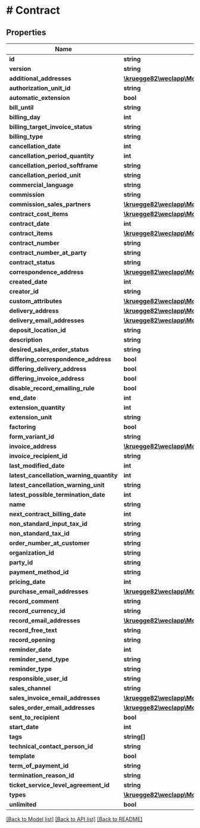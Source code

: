# # Contract

## Properties

Name | Type | Description | Notes
------------ | ------------- | ------------- | -------------
**id** | **string** |  | [optional]
**version** | **string** |  | [optional]
**additional_addresses** | [**\kruegge82\weclapp\Model\ContractAdditionalAddress[]**](ContractAdditionalAddress.md) |  | [optional]
**authorization_unit_id** | **string** |  | [optional]
**automatic_extension** | **bool** |  | [optional]
**bill_until** | **string** |  | [optional]
**billing_day** | **int** |  | [optional]
**billing_target_invoice_status** | **string** |  | [optional]
**billing_type** | **string** |  | [optional]
**cancellation_date** | **int** |  | [optional]
**cancellation_period_quantity** | **int** |  | [optional]
**cancellation_period_softframe** | **string** |  | [optional]
**cancellation_period_unit** | **string** |  | [optional]
**commercial_language** | **string** |  | [optional]
**commission** | **string** |  | [optional]
**commission_sales_partners** | [**\kruegge82\weclapp\Model\CommissionSalesPartner[]**](CommissionSalesPartner.md) |  | [optional]
**contract_cost_items** | [**\kruegge82\weclapp\Model\ContractCostItem[]**](ContractCostItem.md) |  | [optional]
**contract_date** | **int** |  | [optional]
**contract_items** | [**\kruegge82\weclapp\Model\ContractItem[]**](ContractItem.md) |  | [optional]
**contract_number** | **string** |  | [optional]
**contract_number_at_party** | **string** |  | [optional]
**contract_status** | **string** |  | [optional]
**correspondence_address** | [**\kruegge82\weclapp\Model\RecordAddress**](RecordAddress.md) |  | [optional]
**created_date** | **int** |  | [optional]
**creator_id** | **string** |  | [optional]
**custom_attributes** | [**\kruegge82\weclapp\Model\CustomAttribute[]**](CustomAttribute.md) |  | [optional]
**delivery_address** | [**\kruegge82\weclapp\Model\RecordAddress**](RecordAddress.md) |  | [optional]
**delivery_email_addresses** | [**\kruegge82\weclapp\Model\EmailAddresses**](EmailAddresses.md) |  | [optional]
**deposit_location_id** | **string** |  | [optional]
**description** | **string** |  | [optional]
**desired_sales_order_status** | **string** |  | [optional]
**differing_correspondence_address** | **bool** |  | [optional]
**differing_delivery_address** | **bool** |  | [optional]
**differing_invoice_address** | **bool** |  | [optional]
**disable_record_emailing_rule** | **bool** |  | [optional]
**end_date** | **int** |  | [optional]
**extension_quantity** | **int** |  | [optional]
**extension_unit** | **string** |  | [optional]
**factoring** | **bool** |  | [optional]
**form_variant_id** | **string** |  | [optional]
**invoice_address** | [**\kruegge82\weclapp\Model\RecordAddress**](RecordAddress.md) |  | [optional]
**invoice_recipient_id** | **string** |  | [optional]
**last_modified_date** | **int** |  | [optional]
**latest_cancellation_warning_quantity** | **int** |  | [optional]
**latest_cancellation_warning_unit** | **string** |  | [optional]
**latest_possible_termination_date** | **int** |  | [optional]
**name** | **string** |  |
**next_contract_billing_date** | **int** |  | [optional]
**non_standard_input_tax_id** | **string** |  | [optional]
**non_standard_tax_id** | **string** |  | [optional]
**order_number_at_customer** | **string** |  | [optional]
**organization_id** | **string** |  | [optional]
**party_id** | **string** |  | [optional]
**payment_method_id** | **string** |  | [optional]
**pricing_date** | **int** |  | [optional]
**purchase_email_addresses** | [**\kruegge82\weclapp\Model\EmailAddresses**](EmailAddresses.md) |  | [optional]
**record_comment** | **string** |  | [optional]
**record_currency_id** | **string** |  |
**record_email_addresses** | [**\kruegge82\weclapp\Model\EmailAddresses**](EmailAddresses.md) |  | [optional]
**record_free_text** | **string** |  | [optional]
**record_opening** | **string** |  | [optional]
**reminder_date** | **int** |  | [optional]
**reminder_send_type** | **string** |  | [optional]
**reminder_type** | **string** |  | [optional]
**responsible_user_id** | **string** |  | [optional]
**sales_channel** | **string** |  | [optional]
**sales_invoice_email_addresses** | [**\kruegge82\weclapp\Model\EmailAddresses**](EmailAddresses.md) |  | [optional]
**sales_order_email_addresses** | [**\kruegge82\weclapp\Model\EmailAddresses**](EmailAddresses.md) |  | [optional]
**sent_to_recipient** | **bool** |  | [optional]
**start_date** | **int** |  | [optional]
**tags** | **string[]** |  | [optional]
**technical_contact_person_id** | **string** |  | [optional]
**template** | **bool** |  | [optional]
**term_of_payment_id** | **string** |  | [optional]
**termination_reason_id** | **string** |  | [optional]
**ticket_service_level_agreement_id** | **string** |  | [optional]
**types** | [**\kruegge82\weclapp\Model\OnlyId[]**](OnlyId.md) |  | [optional]
**unlimited** | **bool** |  | [optional]

[[Back to Model list]](../../README.md#models) [[Back to API list]](../../README.md#endpoints) [[Back to README]](../../README.md)
